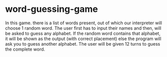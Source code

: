 # word-guessing-game
In this game. there is a list of words present, out of which our interpreter will choose 1 random word. The user first has to input their names and then, will be asked to guess any alphabet. If the random word contains that alphabet, it will be shown as the output (with correct placement) else the program will ask you to guess another alphabet. The user will be given 12 turns to guess the complete word.
